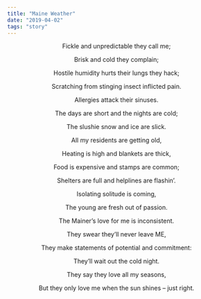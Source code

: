 ```yaml
---
title: "Maine Weather"
date: "2019-04-02"
tags: "story"
---
```


<center>
Fickle and unpredictable they call me;

Brisk and cold they complain;

Hostile humidity hurts their lungs they hack;

Scratching from stinging insect inflicted pain.

Allergies attack their sinuses.

The days are short and the nights are cold;

The slushie snow and ice are slick.

All my residents are getting old,

Heating is high and blankets are thick,

Food is expensive and stamps are common;

Shelters are full and helplines are flashin’.

Isolating solitude is coming,

The young are fresh out of passion.

The Mainer’s love for me is inconsistent.

They swear they’ll never leave ME,

They make statements of potential and commitment:

They’ll wait out the cold night.

They say they love all my seasons,

But they only love me when the sun shines – just right.
</center>
